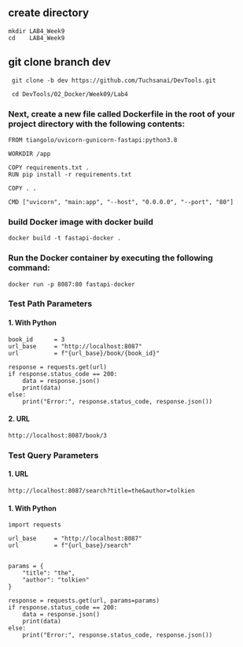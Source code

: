 ## create directory

   
    mkdir LAB4_Week9
    cd    LAB4_Week9
    

## git clone branch dev
    
    
   ```
    git clone -b dev https://github.com/Tuchsanai/DevTools.git
   ```
   
   ```   
    cd DevTools/02_Docker/Week09/Lab4
   ```





### Next, create a new file called Dockerfile in the root of your project directory with the following contents:
```
FROM tiangolo/uvicorn-gunicorn-fastapi:python3.8

WORKDIR /app

COPY requirements.txt .
RUN pip install -r requirements.txt

COPY . .

CMD ["uvicorn", "main:app", "--host", "0.0.0.0", "--port", "80"]

```

### build Docker image with docker build 
```
docker build -t fastapi-docker .
```

### Run the Docker container by executing the following command:
```
docker run -p 8087:80 fastapi-docker
```


### Test Path Parameters

#### 1. With Python
```
book_id      = 3
url_base     = "http://localhost:8087"
url          = f"{url_base}/book/{book_id}"

response = requests.get(url)
if response.status_code == 200:
    data = response.json()
    print(data)
else:
    print("Error:", response.status_code, response.json())
```

#### 2. URL

```
http://localhost:8087/book/3
```

### Test Query Parameters

#### 1. URL

```
http://localhost:8087/search?title=the&author=tolkien
```

#### 1. With Python

```
import requests

url_base     = "http://localhost:8087"
url          = f"{url_base}/search"


params = {
    "title": "the",
    "author": "tolkien"
}

response = requests.get(url, params=params)
if response.status_code == 200:
    data = response.json()
    print(data)
else:
    print("Error:", response.status_code, response.json())
    
```
